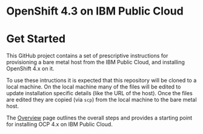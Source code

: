 # OpenShift 4.3 on IBM Public Cloud

# Get Started

This GitHub project contains a set of prescriptive instructions for provisioning 
a bare metal host from the IBM Public Cloud, and installing OpenShift 4.x on it.

To use these intructions it is expected that this repository will be cloned to a
local machine.  On the local machine many of the files will be edited to update
installation specific details (like the URL of the host).  Once the files are edited
they are copied (via `scp`) from the local machine to the bare metal host.

The [Overview](overview.md) page outlines the overall steps and provides a starting 
point for installing OCP 4.x on IBM Public Cloud.




